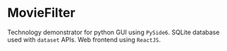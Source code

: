 # MovieFilter
Technology demonstrator for python GUI using `PySide6`.
SQLite database used with `dataset` APIs. 
Web frontend using `ReactJS`.
